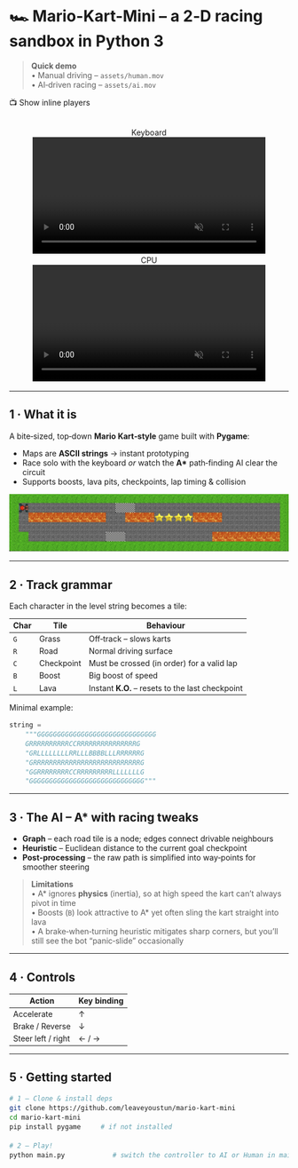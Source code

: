 # 🏎️ Mario-Kart-Mini – a 2‑D racing sandbox in Python 3

> **Quick demo**  
> • Manual driving – `assets/human.mov`  
> • AI‑driven racing – `assets/ai.mov`


<summary>📺 Show inline players</summary>

<p align="center">
  <br/>Keyboard
  <br/>
  <video src="assets/human.mp4" type="video/mp4" width="420" controls muted></video>
  <br/>CPU
  <br/>
  <video src="assets/ai.mp4" type="video/mp4" width="420" controls muted></video>
</p>


---

## 1 · What it is

A bite‑sized, top‑down **Mario Kart‑style** game built with **Pygame**:

* Maps are **ASCII strings** → instant prototyping  
* Race solo with the keyboard *or* watch the **A\*** path‑finding AI clear the circuit  
* Supports boosts, lava pits, checkpoints, lap timing & collision

<p align="center">
  <img src="assets/example_track.png" width="700" alt="Sample track">
</p>

---

## 2 · Track grammar

Each character in the level string becomes a tile:

| Char | Tile       | Behaviour                                                   |
|------|------------|-------------------------------------------------------------|
| `G`  | Grass      | Off‑track – slows karts                                     |
| `R`  | Road       | Normal driving surface                                      |
| `C`  | Checkpoint | Must be crossed (in order) for a valid lap                  |
| `B`  | Boost      | Big boost of speed                                          |
| `L`  | Lava       | Instant **K.O.** – resets to the last checkpoint            |

Minimal example:

```python
string = 
    """GGGGGGGGGGGGGGGGGGGGGGGGGGGGGG
    GRRRRRRRRRRCCRRRRRRRRRRRRRRRG
    "GRLLLLLLLLRRLLLBBBBLLLRRRRRRG
    "GRRRRRRRRRRRRRRRRRRRRRRRRRRRG
    "GGRRRRRRRRCCRRRRRRRRRLLLLLLLG
    "GGGGGGGGGGGGGGGGGGGGGGGGGGGGG"""

```

---

## 3 · The AI – A\* with racing tweaks

* **Graph** – each road tile is a node; edges connect drivable neighbours  
* **Heuristic** – Euclidean distance to the current goal checkpoint  
* **Post‑processing** – the raw path is simplified into way‑points for smoother steering  

> **Limitations**  
> • A\* ignores **physics** (inertia), so at high speed the kart can’t always pivot in time  
> • Boosts (`B`) look attractive to A\* yet often sling the kart straight into lava  
> • A brake‑when‑turning heuristic mitigates sharp corners, but you’ll still see the bot “panic‑slide” occasionally

---

## 4 · Controls

| Action             | Key binding |
|--------------------|-------------|
| Accelerate         | ↑   |
| Brake / Reverse    | ↓    |
| Steer left / right | ← / →  |


---

## 5 · Getting started

```bash
# 1 – Clone & install deps
git clone https://github.com/leaveyoustun/mario-kart-mini
cd mario-kart-mini
pip install pygame     # if not installed

# 2 – Play!
python main.py            # switch the controller to AI or Human in main.py based on what you want to do    
```


